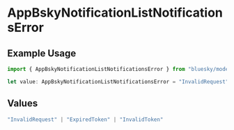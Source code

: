 # AppBskyNotificationListNotificationsError

## Example Usage

```typescript
import { AppBskyNotificationListNotificationsError } from "bluesky/models/errors";

let value: AppBskyNotificationListNotificationsError = "InvalidRequest";
```

## Values

```typescript
"InvalidRequest" | "ExpiredToken" | "InvalidToken"
```